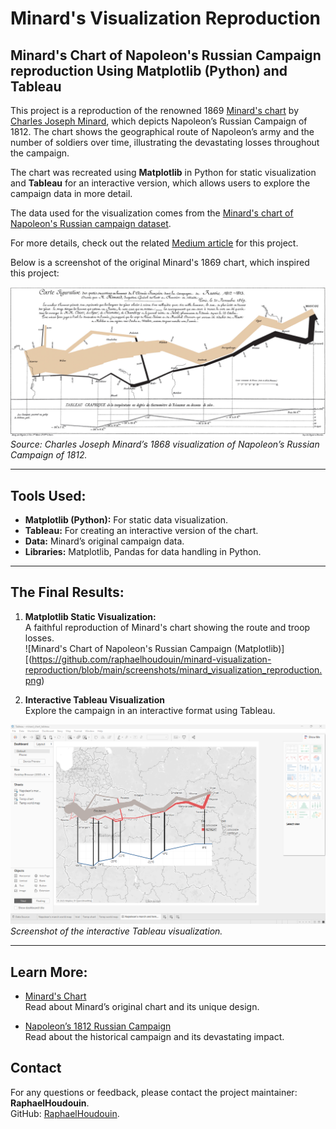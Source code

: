 # Minard's Visualization Reproduction
## Minard's Chart of Napoleon's Russian Campaign reproduction Using Matplotlib (Python) and Tableau

This project is a reproduction of the renowned 1869 [Minard's chart](https://commons.wikimedia.org/wiki/File:Minard.png#/media/File:Minard.png)  by [Charles Joseph Minard](https://en.wikipedia.org/wiki/Charles_Joseph_Minard), which depicts Napoleon’s Russian Campaign of 1812. The chart shows the geographical route of Napoleon’s army and the number of soldiers over time, illustrating the devastating losses throughout the campaign. 

The chart was recreated using **Matplotlib** in Python for static visualization and **Tableau** for an interactive version, which allows users to explore the campaign data in more detail.

The data used for the visualization comes from the [Minard's chart of Napoleon's Russian campaign dataset](https://www.key2stats.com/data-set/view/898).

For more details, check out the related [Medium article](https://amitamola.medium.com/minards-chart-using-matplotlib-in-python-fbe8865cad78) for this project.


Below is a screenshot of the original Minard's 1869 chart, which inspired this project:

![Original Minard's Chart](https://github.com/RaphaelHoudouin/minard-visualization-reproduction/blob/main/screenshots/minard_chart.png) 
*Source: Charles Joseph Minard’s 1868 visualization of Napoleon’s Russian Campaign of 1812.*

---

## Tools Used:
- **Matplotlib (Python):** For static data visualization.
- **Tableau:** For creating an interactive version of the chart.
- **Data:** Minard’s original campaign data.
- **Libraries:** Matplotlib, Pandas for data handling in Python.

---

## The Final Results:
1. **Matplotlib Static Visualization:**  
   A faithful reproduction of Minard's chart showing the route and troop losses.  
   ![Minard's Chart of Napoleon's Russian Campaign (Matplotlib)][(https://github.com/raphaelhoudouin/minard-visualization-reproduction/blob/main/screenshots/minard_visualization_reproduction.png)

2. **Interactive Tableau Visualization**  
Explore the campaign in an interactive format using Tableau.

![Interactive Tableau Visualization](https://github.com/raphaelhoudouin/minard-visualization-reproduction/blob/main/screenshots/minard_visualization_reproduction_tableau.png)
*Screenshot of the interactive Tableau visualization.*


---


## Learn More:
- [Minard's Chart](https://en.wikipedia.org/wiki/Charles_Joseph_Minard)  
  Read about Minard’s original chart and its unique design.

- [Napoleon’s 1812 Russian Campaign](https://en.wikipedia.org/wiki/French_invasion_of_Russia)  
  Read about the historical campaign and its devastating impact.


## Contact

For any questions or feedback, please contact the project maintainer: **RaphaelHoudouin**.  
GitHub: [RaphaelHoudouin](https://github.com/RaphaelHoudouin).
